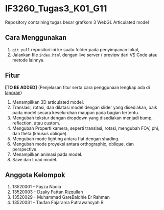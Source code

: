 # IF3260_Tugas3_K01_G11

Repository containing tugas besar grafkom 3 WebGL Articulated model

## Cara Menggunakan

1. `git pull` repositori ini ke suatu folder pada penyimpanan lokal,
2. Jalankan file `index.html` dengan live server / preview dari VS Code atau metode lainnya.

## Fitur

**[TO BE ADDED]** (Penjelasan fitur serta cara penggunaan lengkap ada di [laporan](/doc/IF3260_Laporan-Tubes-3.pdf))

1. Menampilkan 3D articulated model.
2. Translasi, rotasi, dan dilatasi model dengan slider yang disediakan, baik pada model secara keseluruhan maupun pada bagian tertentu.
3. Mengubah tekstur dengan dropdown yang disediakan menjadi bump, reflection, atau custom.
4. Mengubah Properti kamera, seperti translasi, rotasi, mengubah FOV, phi, dan theta (khusus oblique).
5. Mengubah mode lighting antara flat dengan shading.
6. Mengubah mode proyeksi antara orthographic, oblique, dan perspective.
7. Menampilkan animasi pada model.
8. Save dan Load model.

## Anggota Kelompok

1. 13520001 - Fayza Nadia
2. 13520003 - Dzaky Fattan Rizqullah
3. 13520029 - Muhammad GareBaldhie Er Rahman
4. 13520031 - Taufan Fajarama Putrawansyah R
